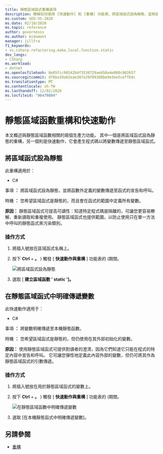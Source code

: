 ```yaml
---
title: 靜態區域函式重構選項
description: 瞭解如何使用 [快速動作] 和 [重構] 功能表，將區域函式設為靜態，並將函式之外定義的變數傳遞至函式的宣告與呼叫。
ms.custom: SEO-VS-2020
ms.date: 02/10/2020
ms.topic: reference
author: governesss
ms.author: midumont
manager: jillfra
f1_keywords:
- vs.csharp.refactoring.make.local.function.static
dev_langs:
- CSharp
ms.workload:
- dotnet
ms.openlocfilehash: 8e85fcc96542b4f3538729aeb50a4e080c902657
ms.sourcegitcommit: df6ba39a62eae387e29f89388be9e3ee5ceff69c
ms.translationtype: MT
ms.contentlocale: zh-TW
ms.lasthandoff: 12/02/2020
ms.locfileid: "96479884"
---
```

# <a name="static-local-function-refactorings-and-quick-actions"></a>靜態區域函數重構和快速動作

本文概述與靜態區域函數相關的兩個生產力功能。 其中一個是將區域函式設為靜態的重構，另一個則是快速動作，它會產生程式碼以將變數傳遞至靜態區域函式。

## <a name="make-local-function-static"></a>將區域函式設為靜態

此重構適用於：

- C#

事項 **：** 將區域函式設為靜態，並將函數外定義的變數傳遞至函式的宣告和呼叫。

時機 **：** 您希望區域函式是靜態的，而且會在函式的範圍中定義所有變數。

**原因：** 靜態區域函式可提高可讀性：知道特定程式碼是隔離的，可讓您更容易瞭解、重新讀取和重複使用。 靜態區域函式也提供範圍，以防止使用只在單一方法中呼叫的靜態函式來污染類別。

### <a name="how-to"></a>操作方式

1. 將插入號放在區域函式名稱上。

2. 按下 **Ctrl** + **。** ) 觸發 [ **快速動作與重構** ] 功能表的 (期間。

   ![將區域函式設為靜態](media/make-local-function-static.png)

3. 選取 [ **建立區域函數 ' static ']。**

## <a name="pass-variable-explicitly-in-a-static-local-function"></a>在靜態區域函式中明確傳遞變數

此快速動作適用于：

- C#

事項 **：** 將變數明確傳遞至本機靜態函數。

時機 **：** 您希望區域函式是靜態的，但仍使用在其外部初始化的變數。

**原因：** 使用靜態區域函式可提供對讀者的澄清，因為它們知道它只能在程式的特定內容中宣告和呼叫。 它可讓您彈性地定義此內容外部的變數，但仍可將其作為靜態區域函式的引數傳遞。

### <a name="how-to"></a>操作方式

1. 將插入號放在用於靜態區域函式的變數上。

2. 按下 **Ctrl** + **。** ) 觸發 [ **快速動作與重構** ] 功能表的 (期間。

   ![在靜態區域函數中明確傳遞變數](media/pass-variable-explicitly-static-local-function.png)

3. 選取 [在本機靜態函式中明確傳遞變數]。

## <a name="see-also"></a>另請參閱

- [重構](../refactoring-in-visual-studio.md)
